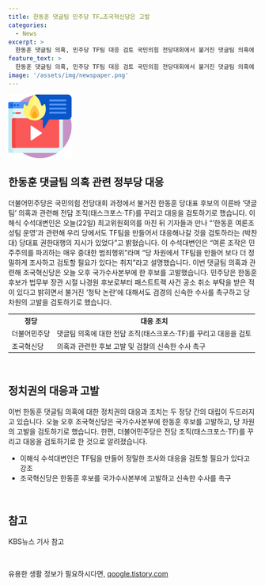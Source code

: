 ```yaml
---
title: 한동훈 댓글팀 민주당 TF…조국혁신당은 고발
categories:
  - News
excerpt: >
  한동훈 댓글팀 의혹, 민주당 TF팀 대응 검토 국민의힘 전당대회에서 불거진 댓글팀 의혹에 대한 대응으로, 더불어민주당은 한동훈 후보의 여론조작 의혹을 집중 조사하기 위한 전담 조직을 꾸리고 있다고 밝혔습니다. 이에 조국혁신당은 해당 의혹에 대해 국가수사본부에 고발하였고, 민주당도 관련하여 검경의 신속한 수사를 촉구하고 당 차원의 고발을 검토 중이라고 전했습니다. 민주당은 TF팀을 만들어 조국혁신당의 고발을 적극 대응할 것으로 보입니다. KBS뉴스제보 전화 02-781-1234, 4444, 이메일 kbs1234@kbs.co.kr, 카카오톡 KBS제보, 네이버와 유튜브에서 KBS뉴스 구독 가능합니다.
feature_text: >
  한동훈 댓글팀 의혹, 민주당 TF팀 대응 검토 국민의힘 전당대회에서 불거진 댓글팀 의혹에 대한 대응으로, 더불어민주당은 한동훈 후보의 여론조작 의혹을 집중 조사하기 위한 전담 조직을 꾸리고 있다고 밝혔습니다. 이에 조국혁신당은 해당 의혹에 대해 국가수사본부에 고발하였고, 민주당도 관련하여 검경의 신속한 수사를 촉구하고 당 차원의 고발을 검토 중이라고 전했습니다. 민주당은 TF팀을 만들어 조국혁신당의 고발을 적극 대응할 것으로 보입니다. KBS뉴스제보 전화 02-781-1234, 4444, 이메일 kbs1234@kbs.co.kr, 카카오톡 KBS제보, 네이버와 유튜브에서 KBS뉴스 구독 가능합니다.
image: '/assets/img/newspaper.png'
---
```


<p><img src="/assets/img/news.png" alt="rentncar 속보" /></p>

<h2 data-ke-size="size26">한동훈 댓글팀 의혹 관련 정부당 대응</h2>

<p data-ke-size="size16">더불어민주당은 국민의힘 전당대회 과정에서 불거진 한동훈 당대표 후보의 이른바 ‘댓글팀’ 의혹과 관련해 전담 조직(태스크포스·TF)를 꾸리고 대응을 검토하기로 했습니다. 이해식 수석대변인은 오늘(22일) 최고위원회의를 마친 뒤 기자들과 만나 “‘한동훈 여론조성팀 운영’과 관련해 우리 당에서도 TF팀을 만들어서 대응해나갈 것을 검토하라는 (박찬대) 당대표 권한대행의 지시가 있었다”고 밝혔습니다. 이 수석대변인은 “여론 조작은 민주주의를 파괴하는 매우 중대한 범죄행위”라며 “당 차원에서 TF팀을 만들어 보다 더 정밀하게 조사하고 검토할 필요가 있다는 취지”라고 설명했습니다. 이번 댓글팀 의혹과 관련해 조국혁신당은 오늘 오후 국가수사본부에 한 후보를 고발했습니다. 민주당은 한동훈 후보가 법무부 장관 시절 나경원 후보로부터 패스트트랙 사건 공소 취소 부탁을 받은 적이 있다고 밝히면서 불거진 ‘청탁 논란’에 대해서도 검경의 신속한 수사를 촉구하고 당 차원의 고발을 검토하기로 했습니다.</p>

<table>
    <tr>
        <th>정당</th>
        <th>대응 조치</th>
    </tr>
    <tr>
        <td>더불어민주당</td>
        <td>댓글팀 의혹에 대한 전담 조직(태스크포스·TF)를 꾸리고 대응을 검토</td>
    </tr>
    <tr>
        <td>조국혁신당</td>
        <td>의혹과 관련한 후보 고발 및 검찰의 신속한 수사 촉구</td>
    </tr>
</table>

<p data-ke-size="size16">&nbsp;</p>

<h2 data-ke-size="size26">정치권의 대응과 고발</h2>

<p data-ke-size="size16">이번 한동훈 댓글팀 의혹에 대한 정치권의 대응과 조치는 두 정당 간의 대립이 두드러지고 있습니다. 오늘 오후 조국혁신당은 국가수사본부에 한동훈 후보를 고발하고, 당 차원의 고발을 검토하기로 했습니다. 한편, 더불어민주당은 전담 조직(태스크포스·TF)를 꾸리고 대응을 검토하기로 한 것으로 알려졌습니다.</p>

<ul>
    <li>이해식 수석대변인은 TF팀을 만들어 정밀한 조사와 대응을 검토할 필요가 있다고 강조</li>
    <li>조국혁신당은 한동훈 후보를 국가수사본부에 고발하고 신속한 수사를 촉구</li>
</ul>

<p data-ke-size="size16">&nbsp;</p>

<h2 data-ke-size="size26">참고</h2>

<p data-ke-size="size16">KBS뉴스 기사 참고</p>

<p data-ke-size="size16">&nbsp;</p>
유용한 생활 정보가 필요하시다면, <a href="https://qoogle.tistory.com" rel="dofollow">qoogle.tistory.com</a>


